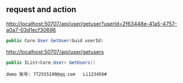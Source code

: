 
## request and action

<http://localhost:50707/api/user/getuser?userId=2f63448e-41a5-4757-a0a7-03d1ecf30696>

```cs
public Core.User GetUser(Guid userId)
```

<http://localhost:50707/api/user/getusers>

```cs
public IList<Core.User> GetUsers()
```



```
demo 账号: 772555190@qq.com   Li123456#
```
